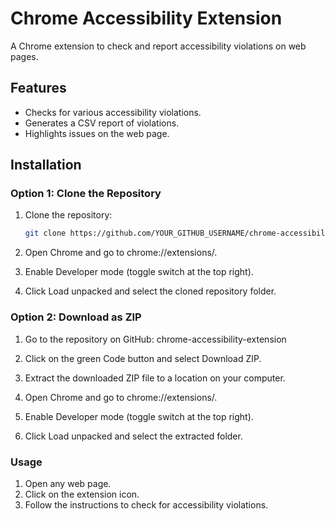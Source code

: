 # Chrome Accessibility Extension

A Chrome extension to check and report accessibility violations on web pages.

## Features

- Checks for various accessibility violations.
- Generates a CSV report of violations.
- Highlights issues on the web page.

## Installation

### Option 1: Clone the Repository

1. Clone the repository:
   ```sh
   git clone https://github.com/YOUR_GITHUB_USERNAME/chrome-accessibility-extension.git
2. Open Chrome and go to chrome://extensions/.

3. Enable Developer mode (toggle switch at the top right).

4. Click Load unpacked and select the cloned repository folder.

### Option 2: Download as ZIP

1. Go to the repository on GitHub: chrome-accessibility-extension

2. Click on the green Code button and select Download ZIP.

3. Extract the downloaded ZIP file to a location on your computer.

4. Open Chrome and go to chrome://extensions/.

5. Enable Developer mode (toggle switch at the top right).

6. Click Load unpacked and select the extracted folder.

### Usage

1. Open any web page.
2. Click on the extension icon.
3. Follow the instructions to check for accessibility violations.


